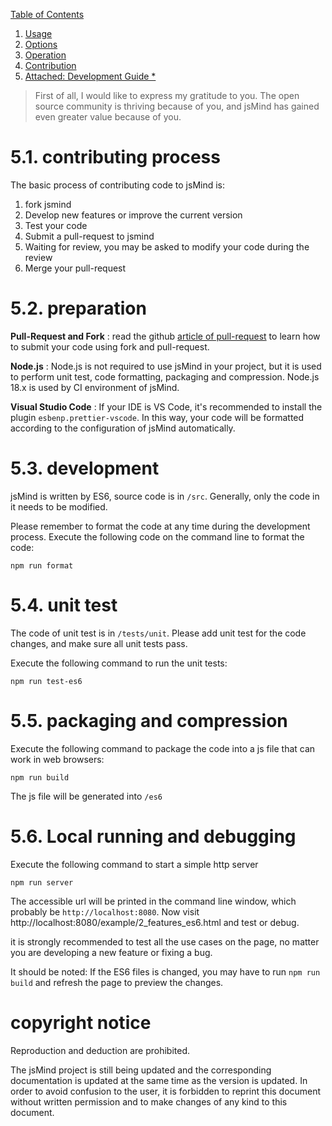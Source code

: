 [Table of Contents](index.md)

1. [Usage](1.usage.md)
2. [Options](2.options.md)
3. [Operation](3.operation.md)
4. [Contribution](4.contribution.md)
5. [Attached: Development Guide *](5.development.md)


> First of all, I would like to express my gratitude to you. The open source community is thriving because of you, and jsMind has gained even greater value because of you.

5.1. contributing process
===

The basic process of contributing code to jsMind is:

1. fork jsmind
2. Develop new features or improve the current version
3. Test your code
4. Submit a pull-request to jsmind
5. Waiting for review, you may be asked to modify your code during the review
6. Merge your pull-request

5.2. preparation
===

**Pull-Request and Fork** : read the github [article of pull-request](https://docs.github.com/cn/pull-requests) to learn how to submit your code using fork and pull-request.

**Node.js** : Node.js is not required to use jsMind in your project, but it is used to perform unit test, code formatting, packaging and compression. Node.js 18.x is used by CI environment of jsMind.

**Visual Studio Code** : If your IDE is VS Code, it's recommended to install the plugin `esbenp.prettier-vscode`. In this way, your code will be formatted according to the configuration of jsMind automatically.

5.3. development
===

jsMind is written by ES6, source code is in `/src`. Generally, only the code in it needs to be modified.

Please remember to format the code at any time during the development process. Execute the following code on the command line to format the code:

```
npm run format
```

5.4. unit test
===

The code of unit test is in `/tests/unit`. Please add unit test for the code changes, and make sure all unit tests pass.

Execute the following command to run the unit tests:

```
npm run test-es6
```

5.5. packaging and compression
===

Execute the following command to package the code into a js file that can work in web browsers:

```
npm run build
```

The js file will be generated into `/es6`

5.6. Local running and debugging
===
Execute the following command to start a simple http server

```
npm run server
```

The accessible url will be printed in the command line window, which probably be `http://localhost:8080`. Now visit http://localhost:8080/example/2_features_es6.html and test or debug.

it is strongly recommended to test all the use cases on the page, no matter you are developing a new feature or fixing a bug.

It should be noted: If the ES6 files is changed, you may have to run `npm run build` and refresh the page to preview the changes.


copyright notice
===

Reproduction and deduction are prohibited.

The jsMind project is still being updated and the corresponding documentation is updated at the same time as the version is updated. In order to avoid confusion to the user, it is forbidden to reprint this document without written permission and to make changes of any kind to this document.